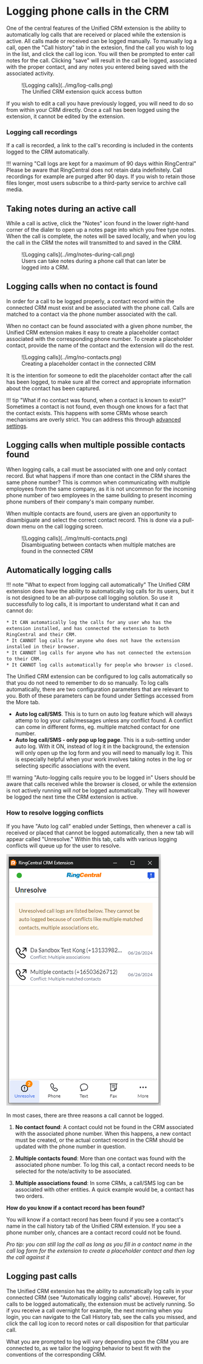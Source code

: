 # Logging phone calls in the CRM

One of the central features of the Unified CRM extension is the ability to automatically log calls that are received or placed while the extension is active. All calls made or received can be logged manually. To manually log a call, open the "Call history" tab in the extesion, find the call you wish to log in the list, and click the call log icon. You will then be prompted to enter call notes for the call. Clicking "save" will result in the call be logged, associated with the proper contact, and any notes you entered being saved with the associated activity.

<figure markdown>
  ![Logging calls](../img/log-calls.png)
  <figcaption>The Unified CRM extension quick access button</figcaption>
</figure>

If you wish to edit a call you have previously logged, you will need to do so from within your CRM directly. Once a call has been logged using the extension, it cannot be edited by the extension.

### Logging call recordings

If a call is recorded, a link to the call's recording is included in the contents logged to the CRM automatically. 

!!! warning "Call logs are kept for a maximum of 90 days within RingCentral"
    Please be aware that RingCentral does not retain data indefinitely. Call recordings for example are purged after 90 days. If you wish to retain those files longer, most users subscribe to a third-party service to archive call media. 

## Taking notes during an active call

While a call is active, click the "Notes" icon found in the lower right-hand corner of the dialer to open up a notes page into which you free type notes. When the call is complete, the notes will be saved locally, and when you log the call in the CRM the notes will transmitted to and saved in the CRM.

<figure markdown>
  ![Logging calls](../img/notes-during-call.png)
  <figcaption>Users can take notes during a phone call that can later be logged into a CRM.</figcaption>
</figure>

## Logging calls when no contact is found

In order for a call to be logged properly, a contact record within the connected CRM must exist and be associated with the phone call. Calls are matched to a contact via the phone number associated with the call.

When no contact can be found associated with a given phone number, the Unified CRM extension makes it easy to create a placeholder contact associated with the corresponding phone number. To create a placeholder contact, provide the name of the contact and the extension will do the rest. 

<figure markdown>
  ![Logging calls](../img/no-contacts.png)
  <figcaption>Creating a placeholder contact in the connected CRM</figcaption>
</figure>

It is the intention for someone to edit the placeholder contact after the call has been logged, to make sure all the correct and appropriate information about the contact has been captured. 

!!! tip "What if no contact was found, when a contact is known to exist?"
    Sometimes a contact is not found, even though one knows for a fact that the contact exists. This happens with some CRMs whose search mechanisms are overly strict. You can address this through [advanced settings](settings.md#phone-number-formats).
	
## Logging calls when multiple possible contacts found

When logging calls, a call must be associated with one and only contact record. But what happens if more than one contact in the CRM shares the same phone number? This is common when communicating with multiple employees from the same company, as it is not uncommon for the incoming phone number of two employees in the same building to present incoming phone numbers of their company's main company number. 

When multiple contacts are found, users are given an opportunity to disambiguate and select the correct contact record. This is done via a pull-down menu on the call logging screen. 

<figure markdown>
  ![Logging calls](../img/multi-contacts.png)
  <figcaption>Disambiguating between contacts when multiple matches are found in the connected CRM</figcaption>
</figure>

## Automatically logging calls

!!! note "What to expect from logging call automatically"
    The Unified CRM extension does have the ability to automatically log calls for its users, but it is not designed to be an all-purpose call logging solution. So use it successfully to log calls, it is important to understand what it can and cannot do:
	
    * It CAN automatically log the calls for any user who has the extension installed, and has connected the extension to both RingCentral and their CRM.
	* It CANNOT log calls for anyone who does not have the extension installed in their browser. 
	* It CANNOT log calls for anyone who has not connected the extension to their CRM. 
	* It CANNOT log calls automatically for people who browser is closed. 
		
The Unified CRM extension can be configured to log calls automatically so that you do not need to remember to do so manually. To log calls automatically, there are two configuration parameters that are relevant to you. Both of these parameters can be found under Settings accessed from the More tab.

* **Auto log call/SMS**. This is to turn on auto log feature which will always attemp to log your calls/messages unless any conflict found. A conflict can come in different forms, eg. multiple matched contact for one number.
* **Auto log call/SMS - only pop up log page**. This is a sub-setting under auto log. With it ON, instead of log it in the background, the extension will only open up the log form and you will need to manually log it. This is especially helpful when your work involves taking notes in the log or selecting specific associations with the event.

!!! warning "Auto-logging calls require you to be logged in"
    Users should be aware that calls received while the browser is closed, or while the extension is not actively running will *not* be logged automatically. They will however be logged the next time the CRM extension is active. 

### How to resolve logging conflicts

If you have "Auto log call" enabled under Settings, then whenever a call is received or placed that cannot be logged automatically, then a new tab will appear called "Unresolve." Within this tab, calls with various logging conflicts will queue up for the user to resolve. 

![Unresolved conflicts](../img/auto-log-unresolved-conflicts.png)

In most cases, there are three reasons a call cannot be logged. 

1. **No contact found**: A contact could not be found in the CRM associated with the associated phone number. When this happens, a new contact must be created, or the actual contact record in the CRM should be updated with the phone number in question. 

2. **Multiple contacts found**: More than one contact was found with the associated phone number. To log this call, a contact record needs to be selected for the note/activity to be associated. 

3. **Multiple associations found**: In some CRMs, a call/SMS log can be associated with other entities. A quick example would be, a contact has two orders.

**How do you know if a contact record has been found?**

You will know if a contact record has been found if you see a contact's name in the call history tab of the Unified CRM extension. If you see a phone number only, chances are a contact record could not be found. 

*Pro tip: you can still log the call as long as you fill in a contact name in the call log form for the extension to create a placeholder contact and then log the call against it*

## Logging past calls

The Unified CRM extension has the ability to automatically log calls in your connected CRM (see "Automatically logging calls" above). However, for calls to be logged automatically, the extension must be actively running. So if you receive a call overnight for example, the next morning when you login, you can navigate to the Call History tab, see the calls you missed, and click the call log icon to record notes or call disposition for that particular call. 

What you are prompted to log will vary depending upon the CRM you are connected to, as we tailor the logging behavior to best fit with the conventions of the corresponding CRM. 

